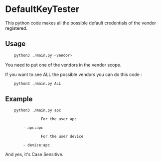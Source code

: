 # DefaultKeyTester

This python code makes all the possible default credentials of the vendor registered.

## Usage
``` python
    python3 ./main.py <vendor>
```
You need to put one of the vendors in the vendor scope.

If you want to see ALL the possible vendors you can do this code :
``` python
    python3 ./main.py ALL
```

## Example
```
    python3 ./main.py apc   

                For the user apc

        - apc:apc

                For the user device

        - device:apc
```
And yes, it's Case Sensitive.
